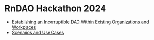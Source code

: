# RnDAO Hackathon 2024

- [Establishing an Incorruptible DAO Within Existing Organizations and Workplaces](./SolutionApproach.md)
- [Scenarios and Use Cases](./UseCases.md)
